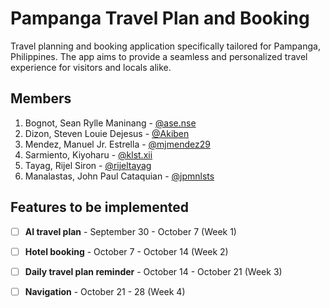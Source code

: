 # Pampanga Travel Plan and Booking

Travel planning and booking application specifically tailored for Pampanga, Philippines. The app aims to provide a seamless and personalized travel experience for visitors and locals alike.

## Members

1. Bognot, Sean Rylle Maninang - [@ase.nse](https://gitlab.com/ase.nse)
2. Dizon, Steven Louie Dejesus - [@Akiben](https://gitlab.com/Akiben)
3. Mendez, Manuel Jr. Estrella - [@mjmendez29](https://gitlab.com/mjmendez29)
4. Sarmiento, Kiyoharu - [@klst.xii](https://gitlab.com/klst.xii)
5. Tayag, Rijel Siron - [@rijeltayag](https://gitlab.com/rijeltayag)
6. Manalastas, John Paul Cataquian - [@jpmnlsts](https://gitlab.com/jpmnlsts)

## Features to be implemented

- [ ] **AI travel plan** - September 30 - October 7 (Week 1)
- [ ] **Hotel booking** - October 7 - October 14 (Week 2)
- [ ] **Daily travel plan reminder** - October 14 - October 21 (Week 3)
- [ ] **Navigation** - October 21 - 28 (Week 4)
   